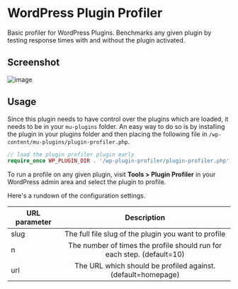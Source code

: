 WordPress Plugin Profiler
==========================

Basic profiler for WordPress Plugins. Benchmarks any given plugin by testing response times with and without the plugin activated.

Screenshot
----------
![image](https://cloud.githubusercontent.com/assets/885856/5939737/f4716e56-a738-11e4-9d3c-8c435652a4d2.png)

Usage
-----

Since this plugin needs to have control over the plugins which are loaded, it needs to be in your `mu-plugins` folder. An easy way to do so is 
by installing the plugin in your plugins folder and then placing the following file in `/wp-content/mu-plugins/plugin-profiler.php`.

```php
// load the plugin profiler plugin early
require_once WP_PLUGIN_DIR . '/wp-plugin-profiler/plugin-profiler.php';
```

To run a profile on any given plugin, visit **Tools > Plugin Profiler** in your WordPress admin area and select the plugin to profile.

Here's a rundown of the configuration settings.

| URL parameter | Description           |
| ------------- |:-------------:|
| slug     		| The full file slug of the plugin you want to profile      |
| n 			| The number of times the profile should run for each step. (default=10)     |
| url			| The URL which should be profiled against.	(default=homepage)|

